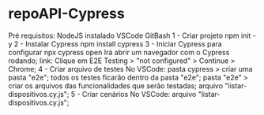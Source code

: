# repoAPI-Cypress

Pré requisitos:
  NodeJS instalado
  VSCode
  GitBash
1 - Criar projeto
  npm init -y
2 - Instalar Cypress
  npm install cypress
3 - Iniciar Cypress para configurar
  npx cypress open
  Irá abrir um navegador com o Cypress rodando;
    link: 
  Clique em E2E Testing > "not configured" > Continue > Chrome;
4 - Criar arquivo de testes
  No VSCode:
    pasta cypress > criar uma pasta "e2e";
    todos os testes ficarão dentro da pasta "e2e";
    pasta "e2e" > criar os arquivos das funcionalidades que serão testadas;
    arquivo "listar-dispositivos.cy.js";
5 - Criar cenários
  No VSCode:
    arquivo "listar-dispositivos.cy.js";